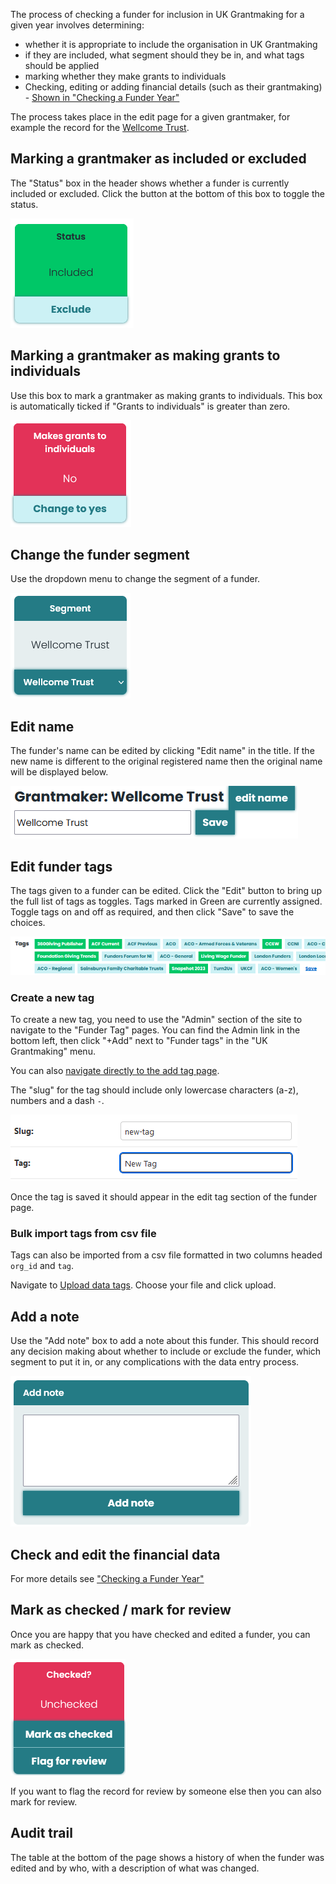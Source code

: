 The process of checking a funder for inclusion in UK Grantmaking for a given year involves determining:

- whether it is appropriate to include the organisation in UK Grantmaking
- if they are included, what segment should they be in, and what tags should be applied
- marking whether they make grants to individuals
- Checking, editing or adding financial details (such as their grantmaking) - [Shown in "Checking a Funder Year"](checking_a_funder_year)

The process takes place in the edit page for a given grantmaker, for example the record for the [Wellcome Trust](/grantmakers/funder/GB-CHC-210183/).

## Marking a grantmaker as included or excluded

The "Status" box in the header shows whether a funder is currently included or excluded. Click the button at the bottom of this box to toggle the status.

![Screenshot of the Status box](images/funder-status.png)

## Marking a grantmaker as making grants to individuals

Use this box to mark a grantmaker as making grants to individuals. This box is automatically ticked if "Grants to individuals" is greater than zero.

![Screenshot of the making grants to individuals box](images/funder-makes-grants-to-individuals.png)

## Change the funder segment

Use the dropdown menu to change the segment of a funder.

![Screenshot of the change segment dropdown](images/funder-change-segment.png)

## Edit name

The funder's name can be edited by clicking "Edit name" in the title. If the new name is different to the original registered name then the original name will be displayed below.

![Screenshot of the edit name form](images/funder-edit-name.png)

## Edit funder tags

The tags given to a funder can be edited. Click the "Edit" button to bring up the full list of tags as toggles. Tags marked in Green are currently assigned. Toggle tags on and off as required, and then click "Save" to save the choices.

![Screenshot of the edit tags section](images/funder-edit-tags.png)

### Create a new tag

To create a new tag, you need to use the "Admin" section of the site to navigate to the "Funder Tag" pages. You can find the Admin link in the bottom left, then click "+Add" next to "Funder tags" in the "UK Grantmaking" menu.

You can also [navigate directly to the add tag page](/admin/ukgrantmaking/fundertag/add/).

The "slug" for the tag should include only lowercase characters (a-z), numbers and a dash `-`.

![Screenshot of admin section showing add tag page](images/admin-add-tag.png)

Once the tag is saved it should appear in the edit tag section of the funder page.

### Bulk import tags from csv file

Tags can also be imported from a csv file formatted in two columns headed <code>org_id</code> and <code>tag</code>.  

Navigate to [Upload data tags](https://uk-grantmaking-data.360dokku1.vs.mythic-beasts.com/grantmakers/upload).  Choose your file and click upload.

## Add a note

Use the "Add note" box to add a note about this funder. This should record any decision making about whether to include or exclude the funder, which segment to put it in, or any complications with the data entry process.

![Screenshot of add note page](images/funder-add-note.png)

## Check and edit the financial data

For more details see ["Checking a Funder Year"](checking_a_funder_year)

## Mark as checked / mark for review

Once you are happy that you have checked and edited a funder, you can mark as checked.

![Screenshot of the mark as checked box](images/funder-mark-as-checked.png)

If you want to flag the record for review by someone else then you can also mark for review.

## Audit trail

The table at the bottom of the page shows a history of when the funder was edited and by who, with a description of what was changed.

